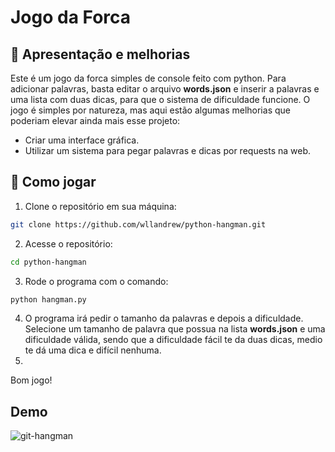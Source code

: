 # Jogo da Forca

## 📌 Apresentação e melhorias

Este é um jogo da forca simples de console feito com python. Para adicionar palavras, basta editar o arquivo __words.json__ e inserir a palavras e uma lista com duas dicas, para que o sistema de dificuldade funcione. O jogo é simples por natureza, mas aqui estão algumas melhorias que poderiam elevar ainda mais esse projeto:
- Criar uma interface gráfica.
- Utilizar um sistema para pegar palavras e dicas por requests na web.

## 🚀 Como jogar

1. Clone o repositório em sua máquina:
```bash
git clone https://github.com/wllandrew/python-hangman.git
```
2. Acesse o repositório:
```bash
cd python-hangman
```
3. Rode o programa com o comando:
```bash
python hangman.py
```
4. O programa irá pedir o tamanho da palavras e depois a dificuldade. Selecione um tamanho de palavra que possua na lista __words.json__ e uma dificuldade válida, sendo que a dificuldade fácil te da duas dicas, medio te dá uma dica e difícil nenhuma.
5. 
Bom jogo!

## Demo

![git-hangman](https://github.com/user-attachments/assets/c0a6ce61-6cbc-4329-b240-06537d6bfe6c)


